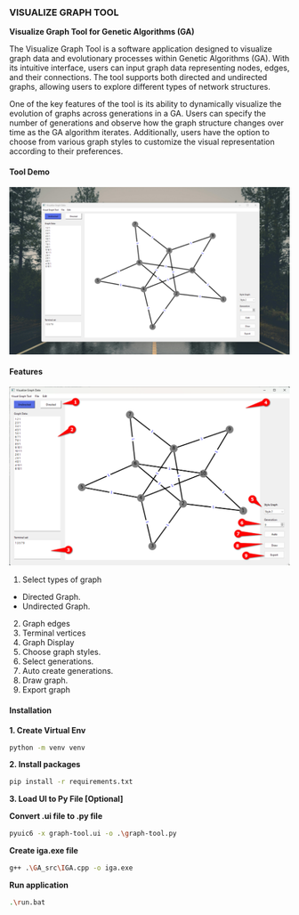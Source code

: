 ### VISUALIZE GRAPH TOOL

**Visualize Graph Tool for Genetic Algorithms (GA)**

The Visualize Graph Tool is a software application designed to visualize graph data and evolutionary processes within Genetic Algorithms (GA). With its intuitive interface, users can input graph data representing nodes, edges, and their connections. The tool supports both directed and undirected graphs, allowing users to explore different types of network structures.

One of the key features of the tool is its ability to dynamically visualize the evolution of graphs across generations in a GA. Users can specify the number of generations and observe how the graph structure changes over time as the GA algorithm iterates. Additionally, users have the option to choose from various graph styles to customize the visual representation according to their preferences.

#### Tool Demo

![1713656529825](image/README/1713656529825.png)

#### Features

![1713656706394](image/README/1713656706394.png)

1. Select types of graph

- Directed Graph.
- Undirected Graph.

2. Graph edges
3. Terminal vertices
4. Graph Display
5. Choose graph styles.
6. Select generations.
7. Auto create generations.
8. Draw graph.
9. Export graph

#### Installation

**1. Create Virtual Env**

```bash
python -m venv venv
```

**2. Install packages**

```bash
pip install -r requirements.txt 
```

**3. Load UI to Py File [Optional]**

**Convert .ui file to .py file**

```bash
pyuic6 -x graph-tool.ui -o .\graph-tool.py
```

**Create iga.exe file**

```bash
g++ .\GA_src\IGA.cpp -o iga.exe
```

**Run application**

```bash
.\run.bat
```
